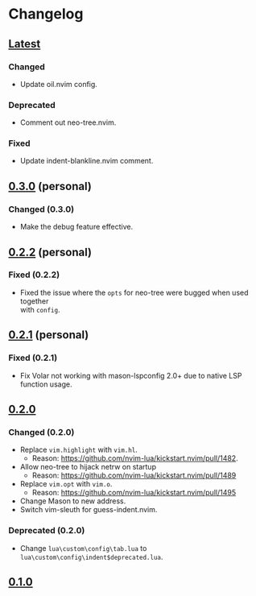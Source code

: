 # Changelog

## [Latest]

### Changed

- Update oil.nvim config.

### Deprecated

- Comment out neo-tree.nvim.

### Fixed

- Update indent-blankline.nvim comment.

## [0.3.0] (personal)

### Changed (0.3.0)

- Make the debug feature effective.

## [0.2.2] (personal)

### Fixed (0.2.2)

- Fixed the issue where the `opts` for neo-tree were bugged when used together  
  with `config`.

## [0.2.1] (personal)

### Fixed (0.2.1)

- Fix Volar not working with mason-lspconfig 2.0+ due to native LSP function usage.

## [0.2.0]

### Changed (0.2.0)

- Replace `vim.highlight` with `vim.hl`.
  - Reason: <https://github.com/nvim-lua/kickstart.nvim/pull/1482>.
- Allow neo-tree to hijack netrw on startup
  - Reason: <https://github.com/nvim-lua/kickstart.nvim/pull/1489>
- Replace `vim.opt` with `vim.o`.
  - Reason: <https://github.com/nvim-lua/kickstart.nvim/pull/1495>
- Change Mason to new address.
- Switch vim-sleuth for guess-indent.nvim.

### Deprecated (0.2.0)

- Change `lua\custom\config\tab.lua` to `lua\custom\config\indent$deprecated.lua`.

## [0.1.0]

[Latest]: https://github.com/nvim-lua/kickstart.nvim/compare/6ba2408cdf5eb7a0e4b62c7d6fab63b64dd720f6...master
[0.3.0]: https://github.com/nvim-lua/kickstart.nvim/compare/6ba2408cdf5eb7a0e4b62c7d6fab63b64dd720f6...master
[0.2.2]: https://github.com/nvim-lua/kickstart.nvim/compare/6ba2408cdf5eb7a0e4b62c7d6fab63b64dd720f6...master
[0.2.1]: https://github.com/nvim-lua/kickstart.nvim/compare/6ba2408cdf5eb7a0e4b62c7d6fab63b64dd720f6...master
[0.2.0]: https://github.com/nvim-lua/kickstart.nvim/compare/d350db2449da40df003c40d440f909d74e2d4e70...6ba2408cdf5eb7a0e4b62c7d6fab63b64dd720f6
[0.1.0]: https://github.com/nvim-lua/kickstart.nvim/commit/d350db2449da40df003c40d440f909d74e2d4e70

